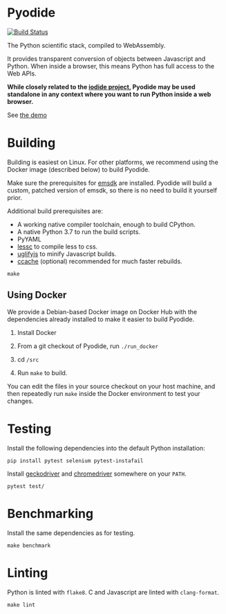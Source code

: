 # Pyodide

[![Build Status](https://circleci.com/gh/iodide-project/pyodide.png)](https://circleci.com/gh/iodide-project/pyodide)

The Python scientific stack, compiled to WebAssembly.

It provides transparent conversion of objects between Javascript and Python.
When inside a browser, this means Python has full access to the Web APIs.

**While closely related to the [iodide project](https://iodide.io), Pyodide may
be used standalone in any context where you want to run Python inside a web
browser.**

See [the demo](https://iodide.io/pyodide-demo/python.html)

# Building

Building is easiest on Linux. For other platforms, we recommend using
the Docker image (described below) to build Pyodide.

Make sure the prerequisites for [emsdk](https://github.com/juj/emsdk) are
installed. Pyodide will build a custom, patched version of emsdk, so there is no
need to build it yourself prior.

Additional build prerequisites are:

- A working native compiler toolchain, enough to build CPython.
- A native Python 3.7 to run the build scripts.
- PyYAML
- [lessc](https://lesscss.org/) to compile less to css.
- [uglifyjs](https://github.com/mishoo/UglifyJS) to minify Javascript builds.
- [ccache](https://ccache.samba.org) (optional) recommended for much faster rebuilds.


`make`

## Using Docker

We provide a Debian-based Docker image on Docker Hub with the dependencies
already installed to make it easier to build Pyodide.

1. Install Docker

2. From a git checkout of Pyodide, run `./run_docker`

3. cd `/src`

4. Run `make` to build.

You can edit the files in your source checkout on your host machine, and then
repeatedly run `make` inside the Docker environment to test your changes.

# Testing

Install the following dependencies into the default Python installation:

   `pip install pytest selenium pytest-instafail`

Install [geckodriver](https://github.com/mozilla/geckodriver/releases) and
[chromedriver](https://sites.google.com/a/chromium.org/chromedriver/downloads) somewhere
on your `PATH`.

`pytest test/`

# Benchmarking

Install the same dependencies as for testing.

`make benchmark`

# Linting

Python is linted with `flake8`.  C and Javascript are linted with `clang-format`.

`make lint`
